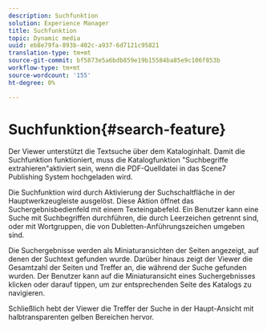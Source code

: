 ```yaml
---
description: Suchfunktion
solution: Experience Manager
title: Suchfunktion
topic: Dynamic media
uuid: eb8e79fa-893b-402c-a937-6d7121c95821
translation-type: tm+mt
source-git-commit: bf5873e5a6bdb859e19b15584ba85e9c106f853b
workflow-type: tm+mt
source-wordcount: '155'
ht-degree: 0%

---
```



# Suchfunktion{#search-feature}

Der Viewer unterstützt die Textsuche über dem Kataloginhalt. Damit die Suchfunktion funktioniert, muss die Katalogfunktion &quot;Suchbegriffe extrahieren&quot;aktiviert sein, wenn die PDF-Quelldatei in das Scene7 Publishing System hochgeladen wird.

Die Suchfunktion wird durch Aktivierung der Suchschaltfläche in der Hauptwerkzeugleiste ausgelöst. Diese Aktion öffnet das Suchergebnisbedienfeld mit einem Texteingabefeld. Ein Benutzer kann eine Suche mit Suchbegriffen durchführen, die durch Leerzeichen getrennt sind, oder mit Wortgruppen, die von Dubletten-Anführungszeichen umgeben sind.

Die Suchergebnisse werden als Miniaturansichten der Seiten angezeigt, auf denen der Suchtext gefunden wurde. Darüber hinaus zeigt der Viewer die Gesamtzahl der Seiten und Treffer an, die während der Suche gefunden wurden. Der Benutzer kann auf die Miniaturansicht eines Suchergebnisses klicken oder darauf tippen, um zur entsprechenden Seite des Katalogs zu navigieren.

Schließlich hebt der Viewer die Treffer der Suche in der Haupt-Ansicht mit halbtransparenten gelben Bereichen hervor.

